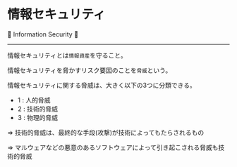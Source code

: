 # 情報セキュリティ

:dog: Information Security :dog:

---

情報セキュリティとは`情報資産`を守ること。

情報セキュリティを脅かすリスク要因のことを`脅威`という。

情報セキュリティに関する脅威は、大きく以下の3つに分類できる。

- 1 : 人的脅威
- 2 : 技術的脅威
- 3 : 物理的脅威

=> 技術的脅威は、最終的な手段(攻撃)が技術によってもたらされるもの

=> マルウェアなどの悪意のあるソフトウェアによって引き起こされる脅威も技術的脅威

